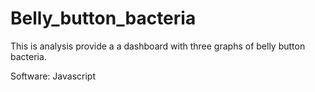 # Belly_button_bacteria
This is analysis provide a a dashboard with three graphs of belly button bacteria.

Software: Javascript
